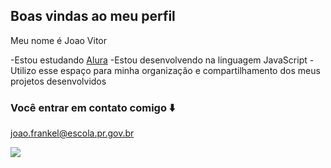 ## Boas vindas ao meu perfil 

Meu nome é Joao Vitor 

 -Estou estudando [Alura](https://www.alura.com.br)
 -Estou desenvolvendo na linguagem JavaScript
 -Utilizo esse espaço para minha organização e compartilhamento dos meus projetos desenvolvidos
 ### Você entrar em contato comigo ⬇️

 joao.frankel@escola.pr.gov.br

![](https://media1.tenor.com/m/VmxCjy966YwAAAAd/the-wok-the-rock.gif)
